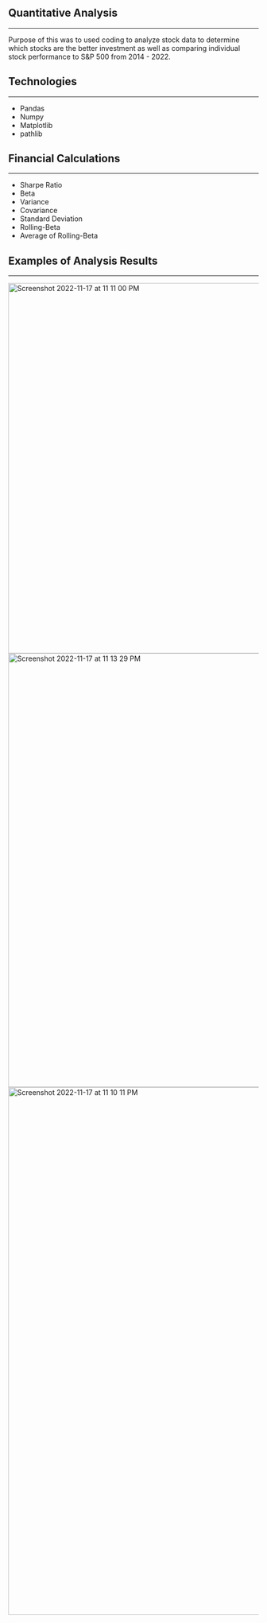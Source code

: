 ## Quantitative Analysis

------

Purpose of this was to used coding to analyze stock data to determine which stocks are the better investment as well as comparing individual stock performance to S&P 500 from 2014 - 2022.

## Technologies
------
* Pandas
* Numpy
* Matplotlib
* pathlib

## Financial Calculations
------
* Sharpe Ratio
* Beta
* Variance
* Covariance
* Standard Deviation
* Rolling-Beta
* Average of Rolling-Beta 

## Examples of Analysis Results

------

<img width="745" alt="Screenshot 2022-11-17 at 11 11 00 PM" src="https://user-images.githubusercontent.com/112917950/202643196-96b799a5-5a83-458d-8535-4e5cfba6aeed.png">


<img width="873" alt="Screenshot 2022-11-17 at 11 13 29 PM" src="https://user-images.githubusercontent.com/112917950/202643203-69f675af-8655-4545-8509-f00fe33fed48.png">


<img width="1062" alt="Screenshot 2022-11-17 at 11 10 11 PM" src="https://user-images.githubusercontent.com/112917950/202643207-0d30a0e9-9244-4398-9d20-607545d3fa46.png">

